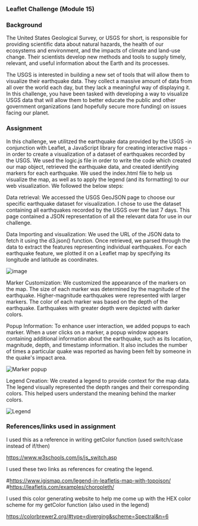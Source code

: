 ### Leaflet Challenge (Module 15)

### Background
The United States Geological Survey, or USGS for short, is responsible for providing scientific data about natural hazards, the health of our ecosystems and environment, and the impacts of climate and land-use change. Their scientists develop new methods and tools to supply timely, relevant, and useful information about the Earth and its processes.

The USGS is interested in building a new set of tools that will allow them to visualize their earthquake data. They collect a massive amount of data from all over the world each day, but they lack a meaningful way of displaying it. In this challenge, you have been tasked with developing a way to visualize USGS data that will allow them to better educate the public and other government organizations (and hopefully secure more funding) on issues facing our planet.

### Assignment
In this challenge, we utilitzed the earthquake data provided by the USGS -in conjunction with Leaflet, a JavaScript library for creating interactive maps - in order to create a visualization of a dataset of earthquakes recorded by the USGS.  We used the logic.js file in order to write the code which created our map object, retrieved the earthquake data, and created identifying markers for each earthquake.  We used the index.html file to help us visualize the map, as well as to apply the legend (and its formatting) to our web visualization.  We followed the below steps:

Data retrieval:  We accessed the USGS GeoJSON page to choose our specific earthquake dataset for visualization.  I chose to use the dataset containing all earthquakes recorded by the USGS over the last 7 days.  This page contained a JSON representation of all the relevant data for use in our challenge.

Data Importing and visualization:  We used the URL of the JSON data to fetch it using the d3.json() function. Once retrieved, we parsed through the data to extract the features representing individual earthquakes. For each earthquake feature, we plotted it on a Leaflet map by specifying its longitude and latitude as coordinates.

![image](https://github.com/jmpealy/leaflet-challenge/assets/128240129/f0f64dd4-1de4-4a3a-9601-aa4069ce74bf)


Marker Customization: We customized the appearance of the markers on the map. The size of each marker was determined by the magnitude of the earthquake. Higher-magnitude earthquakes were represented with larger markers. The color of each marker was based on the depth of the earthquake. Earthquakes with greater depth were depicted with darker colors.

Popup Information: To enhance user interaction, we added popups to each marker. When a user clicks on a marker, a popup window appears containing additional information about the earthquake, such as its location, magnitude, depth, and timestamp information.  It also includes the number of times a particular quake was reported as having been felt by someone in the quake's impact area.

![Marker popup](https://github.com/jmpealy/leaflet-challenge/assets/128240129/1831e059-8923-4175-890b-a616e7f04ff4)


Legend Creation: We created a legend to provide context for the map data. The legend visually represented the depth ranges and their corresponding colors. This helped users understand the meaning behind the marker colors.

![Legend](https://github.com/jmpealy/leaflet-challenge/assets/128240129/11a562f2-7364-4bdb-8c34-87aba5a4e1c6)


### References/links used in assignment

I used this as a reference in writing getColor function (used switch/case instead of if/then)

https://www.w3schools.com/js/js_switch.asp

I used these two links as references for creating the legend.

#https://www.igismap.com/legend-in-leafletjs-map-with-topojson/
#https://leafletjs.com/examples/choropleth/

I used this color generating website to help me come up with the HEX color scheme for my getColor function (also used in the legend)

https://colorbrewer2.org/#type=diverging&scheme=Spectral&n=6


